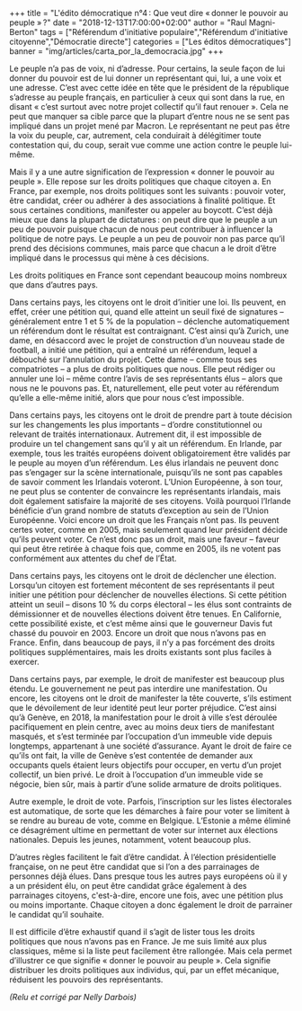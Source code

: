 +++
title = "L'édito démocratique n°4 : Que veut dire « donner le pouvoir au peuple » ?"
date = "2018-12-13T17:00:00+02:00"
author = "Raul Magni-Berton"
tags = ["Référendum d'initiative populaire","Référendum d'initiative citoyenne","Démocratie directe"]
categories = ["Les éditos démocratiques"]
banner = "img/articles/carta_por_la_democracia.jpg"
+++

Le peuple n’a pas de voix, ni d’adresse. Pour certains, la seule façon de lui donner du pouvoir est de lui donner un représentant qui, lui, a une voix et une adresse. C’est avec cette idée en tête que le président de la république s’adresse au peuple français, en particulier à ceux qui sont dans la rue, en disant « c’est surtout avec notre projet collectif qu’il faut renouer ». Cela ne peut que manquer sa cible parce que la plupart d’entre nous ne se sent pas impliqué dans un projet mené par Macron. Le représentant ne peut pas être la voix du peuple, car, autrement, cela conduirait à délégitimer toute contestation qui, du coup, serait vue comme une action contre le peuple lui-même.

Mais il y a une autre signification de l’expression « donner le pouvoir au peuple ». Elle repose sur les droits politiques que chaque citoyen a. En France, par exemple, nos droits politiques sont les suivants : pouvoir voter, être candidat, créer ou adhérer à des associations à finalité politique. Et sous certaines conditions, manifester ou appeler au boycott. C’est déjà mieux que dans la plupart de dictatures : on peut dire que le peuple a un peu de pouvoir puisque chacun de nous peut contribuer à influencer la politique de notre pays. Le peuple a un peu de pouvoir non pas parce qu’il prend des décisions communes, mais parce que chacun a le droit d’être impliqué dans le processus qui mène à ces décisions.

Les droits politiques en France sont cependant beaucoup moins nombreux que dans d’autres pays. 

Dans certains pays, les citoyens ont le droit d’initier une loi. Ils peuvent, en effet, créer une pétition qui, quand elle atteint un seuil fixé de signatures – généralement entre 1 et 5 % de la population – déclenche automatiquement un référendum dont le résultat est contraignant. C’est ainsi qu’à Zurich, une dame, en désaccord avec le projet de construction d’un nouveau stade de football, a initié une pétition, qui a entraîné un référendum, lequel a débouché sur l’annulation du projet. Cette dame – comme tous ses compatriotes – a plus de droits politiques que nous. Elle peut rédiger ou annuler une loi – même contre l’avis de ses représentants élus – alors que nous ne le pouvons pas. Et, naturellement, elle peut voter au référendum qu’elle a elle-même initié, alors que pour nous c’est impossible.

Dans certains pays, les citoyens ont le droit de prendre part à toute décision sur les changements les plus importants – d’ordre constitutionnel ou relevant de traités internationaux. Autrement dit, il est impossible de produire un tel changement sans qu’il y ait un référendum. En Irlande, par exemple, tous les traités européens doivent obligatoirement être validés par le peuple au moyen d’un référendum. Les élus irlandais ne peuvent donc pas s’engager sur la scène internationale, puisqu’ils ne sont pas capables de savoir comment les Irlandais voteront. L’Union Européenne, à son tour, ne peut plus se contenter de convaincre les représentants irlandais, mais doit également satisfaire la majorité de ses citoyens. Voilà pourquoi l’Irlande bénéficie d’un grand nombre de statuts d’exception au sein de l’Union Européenne. Voici encore un droit que les Français n’ont pas. Ils peuvent certes voter, comme en 2005, mais seulement quand leur président décide qu’ils peuvent voter. Ce n’est donc pas un droit, mais une faveur – faveur qui peut être retirée à chaque fois que, comme en 2005, ils ne votent pas conformément aux attentes du chef de l’État.

Dans certains pays, les citoyens ont le droit de déclencher une élection. Lorsqu’un citoyen est fortement mécontent de ses représentants il peut initier une pétition pour déclencher de nouvelles élections. Si cette pétition atteint un seuil – disons 10 % du corps électoral – les élus sont contraints de démissionner et de nouvelles élections doivent être tenues. En Californie, cette possibilité existe, et c’est même ainsi que le gouverneur Davis fut chassé du pouvoir en 2003. Encore un droit que nous n’avons pas en France.
Enfin, dans beaucoup de pays, il n’y a pas forcément des droits politiques supplémentaires, mais les droits existants sont plus faciles à exercer.

Dans certains pays, par exemple, le droit de manifester est beaucoup plus étendu. Le gouvernement ne peut pas interdire une manifestation. Ou encore, les citoyens ont le droit de manifester la tête couverte, s’ils estiment que le dévoilement de leur identité peut leur porter préjudice. C’est ainsi qu’à Genève, en 2018, la manifestation pour le droit à ville s’est déroulée pacifiquement en plein centre, avec au moins deux tiers de manifestant masqués, et s’est terminée par l’occupation d’un immeuble vide depuis longtemps, appartenant à une société d’assurance. Ayant le droit de faire ce qu’ils ont fait, la ville de Genève s’est contentée de demander aux occupants quels étaient leurs objectifs pour occuper, en vertu d’un projet collectif, un bien privé. Le droit à l’occupation d’un immeuble vide se négocie, bien sûr, mais à partir d’une solide armature de droits politiques.

Autre exemple, le droit de vote. Parfois, l’inscription sur les listes électorales est automatique, de sorte que les démarches à faire pour voter se limitent à se rendre au bureau de vote, comme en Belgique. L’Estonie a même éliminé ce désagrément ultime en permettant de voter sur internet aux élections nationales. Depuis les jeunes, notamment, votent beaucoup plus.

D’autres règles facilitent le fait d’être candidat. À l’élection présidentielle française, on ne peut être candidat que si l’on a des parrainages de personnes déjà élues. Dans presque tous les autres pays européens où il y a un président élu, on peut être candidat grâce également à des parrainages citoyens, c'est-à-dire, encore une fois, avec une pétition plus ou moins importante. Chaque citoyen a donc également le droit de parrainer le candidat qu’il souhaite.

Il est difficile d’être exhaustif quand il s’agit de lister tous les droits politiques que nous n’avons pas en France. Je me suis limité aux plus classiques, même si la liste peut facilement être rallongée. Mais cela permet d’illustrer ce que signifie « donner le pouvoir au peuple ». Cela signifie distribuer les droits politiques aux individus, qui, par un effet mécanique, réduisent les pouvoirs des représentants. 

*(Relu et corrigé par Nelly Darbois)*
